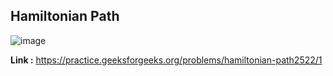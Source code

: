 ## Hamiltonian Path 

![image](https://user-images.githubusercontent.com/23376002/196757096-7c6b9ce1-23c0-4eee-867b-3a509c106bd2.png)

**Link :** https://practice.geeksforgeeks.org/problems/hamiltonian-path2522/1

